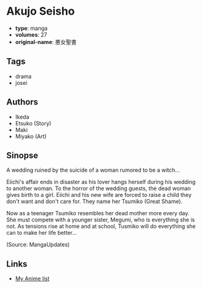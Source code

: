 # Akujo Seisho

-   **type**: manga
-   **volumes**: 27
-   **original-name**: 悪女聖書

## Tags

-   drama
-   josei

## Authors

-   Ikeda
-   Etsuko (Story)
-   Maki
-   Miyako (Art)

## Sinopse

A wedding ruined by the suicide of a woman rumored to be a witch...

Eiichi's affair ends in disaster as his lover hangs herself during his wedding to another woman. To the horror of the wedding guests, the dead woman gives birth to a girl. Eiichi and his new wife are forced to raise a child they don't want and don't care for. They name her Tsumiko (Great Shame).

Now as a teenager Tsumiko resembles her dead mother more every day. She must compete with a younger sister, Megumi, who is everything she is not. As tensions rise at home and at school, Tusmiko will do everything she can to make her life better...

(Source: MangaUpdates)

## Links

-   [My Anime list](https://myanimelist.net/manga/12647/Akujo_Seisho)
